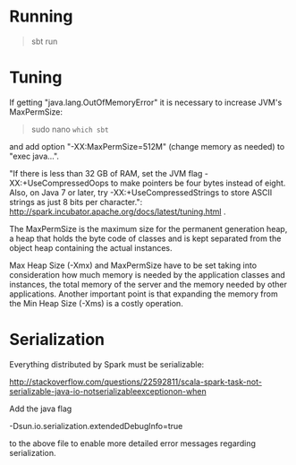 # Running

> sbt run

# Tuning

If getting "java.lang.OutOfMemoryError" it is necessary to increase JVM's MaxPermSize:

> sudo nano `which sbt`

and add option "-XX:MaxPermSize=512M" (change memory as needed) to "exec java...".

"If there is less than 32 GB of RAM, set the JVM flag -XX:+UseCompressedOops to make pointers be four bytes instead of eight. Also, on Java 7 or later, try -XX:+UseCompressedStrings to store ASCII strings as just 8 bits per character.": http://spark.incubator.apache.org/docs/latest/tuning.html .

The MaxPermSize is the maximum size for the permanent generation heap, a heap that holds the byte code of classes and is kept separated from the object heap containing the actual instances. 

Max Heap Size (-Xmx) and MaxPermSize have to be set taking into consideration how much memory is needed by the application classes and instances, the total memory of the server and the memory needed by other applications. Another important point is that expanding the memory from the Min Heap Size (-Xms) is a costly operation.

# Serialization

Everything distributed by Spark must be serializable:

http://stackoverflow.com/questions/22592811/scala-spark-task-not-serializable-java-io-notserializableexceptionon-when

Add the java flag

-Dsun.io.serialization.extendedDebugInfo=true

to the above file to enable more detailed error messages regarding serialization.